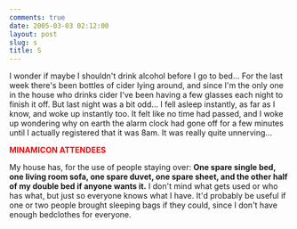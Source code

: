 ```yaml
---
comments: true
date: 2005-03-03 02:12:00
layout: post
slug: s
title: S
---
```


I wonder if maybe I shouldn't drink alcohol before I go to bed...  For the last week there's been bottles of cider lying around, and since I'm the only one in the house who drinks cider I've been having a few glasses each night to finish it off.  But last night was a bit odd...  I fell asleep instantly, as far as I know, and woke up instantly too.  It felt like no time had passed, and I woke up wondering why on earth the alarm clock had gone off for a few minutes until I actually registered that it was 8am.  It was really quite unnerving...  

<b><font color=red>MINAMICON ATTENDEES</font></b>  

My house has, for the use of people staying over: <b>One spare single bed, one living room sofa, one spare duvet, one spare sheet, and the other half of my double bed if anyone wants it.</b>  I don't mind what gets used or who has what, but just so everyone knows what I have.  It'd probably be useful if one or two people brought sleeping bags if they could, since I don't have enough bedclothes for everyone.
